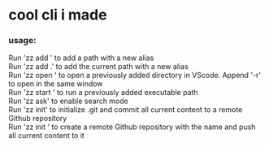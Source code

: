 # cool cli i made

### usage:
Run 'zz add <alias>' to add a path with a new alias  
Run 'zz add .' to add the current path with a new alias  
Run 'zz open <alias>' to open a previously added directory in VScode. Append '-r' to open in the same window  
Run 'zz start <alias>' to run a previously added executable path  
Run 'zz ask' to enable search mode  
Run 'zz init' to initialize .git and commit all current content to a remote Github repository  
Run 'zz init <repo name>' to create a remote Github repository with the name and push all current content to it  
